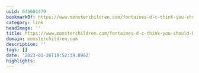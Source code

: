 ```yaml
---
uuid: 645601479
bookmarkOf: https://www.monsterchildren.com/fontaines-d-c-think-you-should-be-dancing/
category: link
headImage: ''
title: https://www.monsterchildren.com/fontaines-d-c-think-you-should-be-dancing/
domain: monsterchildren.com
description: ''
tags: []
date: '2023-01-26T19:52:39.896Z'
highlights: 
---
```



